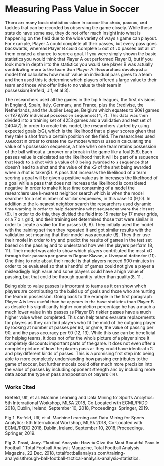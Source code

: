 # Measuring Pass Value in Soccer

There are many basic statistics taken in soccer like shots, passes, and tackles that can be recorded by observing the game closely. While these stats do have some use, they do not offer much insight into what is happening on the field due to the wide variety of ways a game can playout. For example, Player A could complete all their passes, but every pass goes backwards, whereas Player B could complete 5 out of 20 passes but all of them created a chance to score a goal. If you were simply shown the basic statistics you would think that Player A out performed Player B, but if you look more in depth into the statistics you would see player B was actually contributing more to the team than Player A. Researchers developed a model that calculates how much value an individual pass gives to a team and then used this to determine which players offered a large value to their team and those who offer little to no value to their team in possession(Brefeld, Ulf, et al 3). 


The researchers used all the games in the top 5 leagues, the first divisions in England, Spain, Italy, Germany, and France, plus the Eredivise, the Netherlands, and the Jupiler League, Belgium which equates to 9061 games  or 1878,593 individual possession sequences(4, 7). This data was then divided into a training set of 4253 games and a validation and test set of 2404(7). In order to create this model, the researchers started by using expected goals (xG), which is the likelihood that a player scores given that they take a shot from a certain position on the field. The researchers used XGBoost in order to create the xG model which is used in calculating the value of a possession sequence, a time when one team retains possession of the ball without a turnover or a break in the game like a foul(5,8). Each passes value is calculated as the likelihood that it will be part of a sequence that leads to a shot with a value of 0 being awarded to a sequence that doesn’t lead to a shot and the value of the xG of the shot being awarded when a shot is taken(5). A pass that increases the likelihood of a team scoring a goal will be given a positive value as in increases the likelihood of a goal while a pass that does not increase the likelihood is considered negative. In order to make it less time consuming of a model the researchers use k-nearest neighbor search which is when the model searches for a set number of similar sequences, in this case 10 (9,10). In addition to the k-nearest neighbor search the researchers used dynamic time warping in order to help determine what sequences were the closest (6). In order to do this, they divided the field into 15 meter by 17 meter grids, or a 7 x 4 grid, and their training set determined those that were similar in order to create a value for the passes (6, 8). They initially used the model with the training set then they repeated it and got similar results with the validation set meaning that their model was accurate (8). They then use their model in order to try and predict the results of games in the test set based on the passing and to understand how well the players perform (8, 11). Their model was able to show which players contributed the most xG through their passes per game to Ragnar Klavan, a Liverpool defender (11). One thing to note about their model is that players needed 900 minutes in order to be evaluated so that a handful of games could not give a player a misleadingly high value and some players could have a high value of passing, but that could be through quantity rather than quality(8, 11). 



Being able to value passes is important to teams as it can show which players are contributing to the build up of goals and those who are hurting the team in possession. Going back to the example in the first paragraph Player A is less useful than he appears in the base statistics than Player B as despite his significantly higher completion percentage he has a much a much lower value in his passes as Player B’s riskier passes have a much higher value when completed. This can help teams evaluate replacements for players as they can find players who fit the mold of the outgoing player by looking at number of passes per 90, or game, the value of passing per 90, and the pass accuracy per 90 (12, 13). While this use can be beneficial for helping teams, it does not offer the whole picture of a player since it completely discounts important parts of the game. It does not even offer a complete picture of how the players pass as they could have identical xG and play different kinds of passes. This is a promising first step into being able to more completely understanding how passing contributes to the game of soccer, but further models could offer much more precision into the value of passes by including opponent strength and by including more data about the type of pass and position of players (14).


### Works Cited

Brefeld, Ulf, et al. Machine Learning and Data Mining for Sports Analytics: 5th International Workshop, MLSA 2018, Co-Located with ECML/PKDD 2018, Dublin, Ireland, September 10, 2018, Proceedings. Springer, 2019. 

Fig 1. Brefeld, Ulf, et al. Machine Learning and Data Mining for Sports Analytics: 5th International Workshop, MLSA 2018, Co-Located with ECML/PKDD 2018, Dublin, Ireland, September 10, 2018, Proceedings. Springer, 2019. 

Fig 2. Passi, Joey. “Tactical Analysis: How to Give the Most Beautiful Pass in Football.” Total Football Analysis Magazine, Total Football Analysis Magazine, 22 Dec. 2018, totalfootballanalysis.com/training-analysis/through-ball-football-tactical-analysis-analysis-statistics. 
